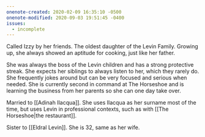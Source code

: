 ```yaml
---
onenote-created: 2020-02-09 16:35:10 -0500
onenote-modified: 2020-09-03 19:51:45 -0400
issues:
  - incomplete
---
```


Called Izzy by her friends. The oldest daughter of the Levin Family. Growing up, she always showed an aptitude for cooking, just like her father.

She was always the boss of the Levin children and has a strong protective streak. She expects her siblings to always listen to her, which they rarely do. She frequently jokes around but can be very focused and serious when needed. She is currently second in command at The Horseshoe and is learning the business from her parents so she can one day take over.

Married to [[Adinah Ilacqua]]. She uses Ilacqua as her surname most of the time, but uses Levin in professional contexts, such as with [[The Horseshoe|the restaurant]].

Sister to [[Eldral Levin]]. She is 32, same as her wife.

